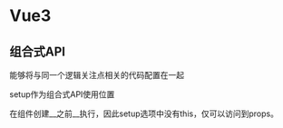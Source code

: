 # Vue3

## 组合式API

能够将与同一个逻辑关注点相关的代码配置在一起

setup作为组合式API使用位置

在组件创建__之前__执行，因此setup选项中没有this，仅可以访问到props。

